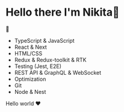 <h1>Hello there I'm Nikita👋 </h1>

💼&nbsp; 
- TypeScript & JavaScript
- React & Next
- HTML/CSS
- Redux & Redux-toolkit & RTK
- Testing (Jest, E2E)
- REST API & GraphQL & WebSocket
- Optimization
- Git
- Node & Nest

Hello world ❤

